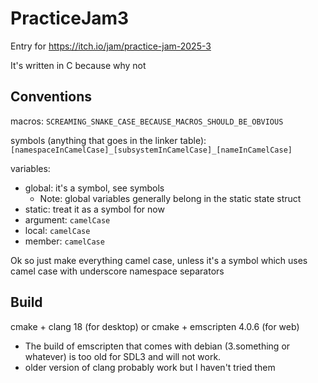 # PracticeJam3

Entry for https://itch.io/jam/practice-jam-2025-3

It's written in C because why not

## Conventions

macros: `SCREAMING_SNAKE_CASE_BECAUSE_MACROS_SHOULD_BE_OBVIOUS`

symbols (anything that goes in the linker table): `[namespaceInCamelCase]_[subsystemInCamelCase]_[nameInCamelCase]`

variables:
- global: it's a symbol, see symbols
    - Note: global variables generally belong in the static state struct
- static: treat it as a symbol for now
- argument: `camelCase`
- local: `camelCase`
- member: `camelCase`

Ok so just make everything camel case, unless it's a symbol which uses camel case with underscore namespace separators

## Build

cmake + clang 18 (for desktop) or cmake + emscripten 4.0.6 (for web)
- The build of emscripten that comes with debian (3.something or whatever) is too old for SDL3 and will not work.
- older version of clang probably work but I haven't tried them
